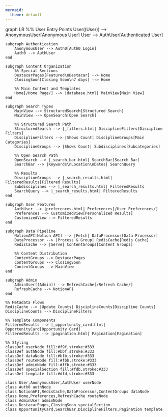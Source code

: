 ```yaml
---
mermaid:
  theme: default
---
```


graph LR
    %% User Entry Points
    User((User)) --> AnonymousUser[Anonymous User]
    User --> AuthUser[Authenticated User]
    
    subgraph Authentication
        AnonymousUser --> Auth0[Auth0 Login]
        Auth0 --> AuthUser
    end

    subgraph Content Organization
        %% Special Sections
        DestacarPages[Featured\nDestacar] --> Home
        ClosingSoon[Closing Soon\n7 days] --> Home
        
        %% Main Content and Templates
        Home[/Home Page/] --> |database.html| MainView[Main View]
    end

    subgraph Search Types
        MainView --> StructuredSearch[Structured Search]
        MainView --> OpenSearch[Open Search]

        %% Structured Search Path
        StructuredSearch --> |_filters.html| DisciplineFilters[Discipline Filters]
        DisciplineFilters --> |Shows Count| DisciplineGroups[Main Categories]
        DisciplineGroups --> |Shows Count| Subdisciplines[Subcategories]
        
        %% Open Search Path
        OpenSearch --> |_search_bar.html| SearchBar[Search Bar]
        SearchBar --> |Keywords\nLocation\nDates| SearchQuery
        
        %% Results
        DisciplineGroups --> |_search_results.html| FilteredResults[Filtered Results]
        Subdisciplines --> |_search_results.html| FilteredResults
        SearchQuery --> |_search_results.html| FilteredResults
    end

    subgraph User Features
        AuthUser --> |preferences.html| Preferences[/User Preferences/]
        Preferences --> CustomizedView[Personalized Results]
        CustomizedView --> FilteredResults
    end

    subgraph Data Pipeline
        NotionAPI[Notion API] --> |Fetch| DataProcessor[Data Processor]
        DataProcessor --> |Process & Group| RedisCache[Redis Cache]
        RedisCache --> |Serve| ContentGroups[Content Groups]
        
        %% Content Distribution
        ContentGroups --> DestacarPages
        ContentGroups --> ClosingSoon
        ContentGroups --> MainView
    end

    subgraph Admin
        AdminUser((Admin)) --> RefreshCache[/Refresh Cache/]
        RefreshCache --> NotionAPI
    end

    %% Metadata Flows
    RedisCache --> |Update Counts| DisciplineCounts[Discipline Counts]
    DisciplineCounts --> DisciplineFilters

    %% Template Components
    FilteredResults --> |_opportunity_card.html| OpportunityCard[Opportunity Card]
    FilteredResults --> |pagination.html| Pagination[Pagination]

    %% Styling
    classDef userNode fill:#f9f,stroke:#333
    classDef authNode fill:#bbf,stroke:#333
    classDef dataNode fill:#bfb,stroke:#333
    classDef routeNode fill:#fbb,stroke:#333
    classDef adminNode fill:#ffb,stroke:#333
    classDef specialSection fill:#fdb,stroke:#333
    classDef template fill:#dfd,stroke:#333

    class User,AnonymousUser,AuthUser userNode
    class Auth0 authNode
    class NotionAPI,RedisCache,DataProcessor,ContentGroups dataNode
    class Home,Preferences,RefreshCache routeNode
    class AdminUser adminNode
    class DestacarPages,ClosingSoon specialSection
    class OpportunityCard,SearchBar,DisciplineFilters,Pagination template